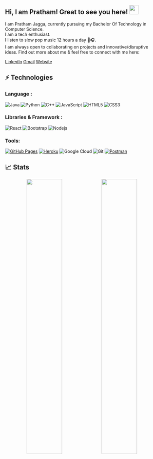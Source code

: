 ## Hi, I am Pratham! Great to see you here! <img src="https://raw.githubusercontent.com/aemmadi/aemmadi/master/wave.gif" width="30px">

I am Pratham Jagga, currently pursuing my Bachelor Of Technology in Computer Science. <br>
I am a tech enthusiast. <br>
I listen to slow pop music 12 hours a day 🎵🎧. <br>
I am always open to collaborating on projects and innovative/disruptive ideas. Find out more about me & feel free to connect with me here: <br>

[LinkedIn](https://www.linkedin.com/in/pratham-jagga-5894a9138/)
[Gmail](mailto:prathamjagga123@gmail.com)
[Website](https://prathamjagga.netlify.app/)


## ⚡ Technologies

### Language :

![Java](https://img.shields.io/badge/-java-E34A86?style=flat-square&logo=java)
![Python](https://img.shields.io/badge/-Python-black?style=flat-square&logo=Python)
![C++](https://img.shields.io/badge/-C++-00599C?style=flat-square&logo=c)
![JavaScript](https://img.shields.io/badge/-JavaScript-black?style=flat-square&logo=javascript)
![HTML5](https://img.shields.io/badge/-HTML5-E34F26?style=flat-square&logo=html5&logoColor=white)
![CSS3](https://img.shields.io/badge/-CSS3-1572B6?style=flat-square&logo=css3)

### Libraries & Framework :

![React](https://img.shields.io/badge/-React-black?style=flat-square&logo=react)
![Bootstrap](https://img.shields.io/badge/-Bootstrap-563D7C?style=flat-square&logo=bootstrap)
![Nodejs](https://img.shields.io/badge/-Nodejs-black?style=flat-square&logo=Node.js)

### Tools:

<a href="#"><img alt="GitHub Pages" src="https://img.shields.io/badge/GitHub%20Pages-%23327FC7.svg?logo=github&logoColor=white"></a> 
<a href="#"><img alt="Heroku" src="https://img.shields.io/badge/Heroku%20-%23430098.svg?logo=heroku&logoColor=white"></a>
![Google Cloud](https://img.shields.io/badge/Google%20Cloud-black?style=flat-square&logo=google-cloud)
![Git](https://img.shields.io/badge/-Git-black?style=flat-square&logo=git)
<a href="#"><img alt="Postman" src="https://img.shields.io/badge/Postman-FF6C37?logo=postman&logoColor=white"></a>

## 📈 Stats

<p align="center">

  <img width="48%" src="https://github-readme-stats.vercel.app/api?username=prathamjagga&show_icons=true&theme=tokyonight" />
  <img width="48%" src="https://github-readme-streak-stats.herokuapp.com/?user=prathamjagga&theme=tokyonight" />
</p>

<br>


